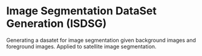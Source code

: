 # Image Segmentation DataSet Generation (ISDSG)
Generating a dasatet for image segmentation given background images and foreground images. Applied to satellite image segmentation.
